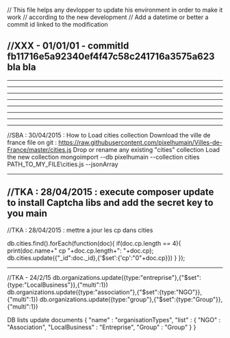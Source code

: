 
// This file helps any devlopper to update his environment in order to make it work
// according to the new development
// Add a datetime or better a commit id linked to the modification

//XXX - 01/01/01 - commitId fb11716e5a92340ef4f47c58c241716a3575a623
bla bla
----------------------------------------------------
----------------------------------------------------
----------------------------------------------------
----------------------------------------------------
----------------------------------------------------
----------------------------------------------------
----------------------------------------------------
----------------------------------------------------
----------------------------------------------------

//SBA : 30/04/2015 :
How to Load cities collection
Download the ville de france file on git : https://raw.githubusercontent.com/pixelhumain/Villes-de-France/master/cities.js
Drop or rename any existing "cities" collection
Load the new collection
mongoimport --db pixelhumain --collection cities PATH_TO_MY_FILE\cities.js --jsonArray

----------------------------------------------------

//TKA : 28/04/2015  : 
execute composer update to install Captcha libs
and add the secret key to you main
----------------------------------------------------
//TKA : 28/04/2015  : mettre a jour les cp dans cities

db.cities.find().forEach(function(doc){
    if(doc.cp.length == 4){ 
        print(doc.name+" cp "+doc.cp.length+": "+doc.cp);
        db.cities.update({"_id":doc._id},{'$set':{'cp':"0"+doc.cp}})
    }
});

----------------------------------------------------
//TKA - 24/2/15
db.organizations.update({type:"entreprise"},{"$set":{type:"LocalBusiness"}},{"multi":1})
db.organizations.update({type:"association"},{"$set":{type:"NGO"}},{"multi":1})
db.organizations.update({type:"group"},{"$set":{type:"Group"}},{"multi":1})

DB lists update documents
{
    "name" : "organisationTypes",
    "list" : {
        "NGO" : "Association",
        "LocalBusiness" : "Entreprise",
        "Group" : "Group"
    }
}



